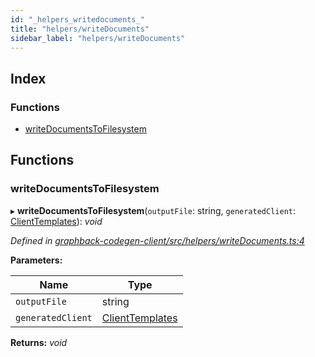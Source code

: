 ```yaml
---
id: "_helpers_writedocuments_"
title: "helpers/writeDocuments"
sidebar_label: "helpers/writeDocuments"
---
```


## Index

### Functions

* [writeDocumentsToFilesystem](_helpers_writedocuments_.md#writedocumentstofilesystem)

## Functions

###  writeDocumentsToFilesystem

▸ **writeDocumentsToFilesystem**(`outputFile`: string, `generatedClient`: [ClientTemplates](../interfaces/_templates_clienttemplates_.clienttemplates.md)): *void*

*Defined in [graphback-codegen-client/src/helpers/writeDocuments.ts:4](https://github.com/aerogear/graphback/blob/63664df15/packages/graphback-codegen-client/src/helpers/writeDocuments.ts#L4)*

**Parameters:**

Name | Type |
------ | ------ |
`outputFile` | string |
`generatedClient` | [ClientTemplates](../interfaces/_templates_clienttemplates_.clienttemplates.md) |

**Returns:** *void*
